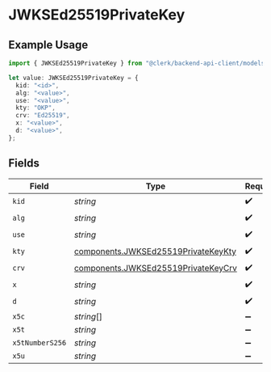 # JWKSEd25519PrivateKey

## Example Usage

```typescript
import { JWKSEd25519PrivateKey } from "@clerk/backend-api-client/models/components";

let value: JWKSEd25519PrivateKey = {
  kid: "<id>",
  alg: "<value>",
  use: "<value>",
  kty: "OKP",
  crv: "Ed25519",
  x: "<value>",
  d: "<value>",
};
```

## Fields

| Field                                                                                      | Type                                                                                       | Required                                                                                   | Description                                                                                |
| ------------------------------------------------------------------------------------------ | ------------------------------------------------------------------------------------------ | ------------------------------------------------------------------------------------------ | ------------------------------------------------------------------------------------------ |
| `kid`                                                                                      | *string*                                                                                   | :heavy_check_mark:                                                                         | N/A                                                                                        |
| `alg`                                                                                      | *string*                                                                                   | :heavy_check_mark:                                                                         | N/A                                                                                        |
| `use`                                                                                      | *string*                                                                                   | :heavy_check_mark:                                                                         | N/A                                                                                        |
| `kty`                                                                                      | [components.JWKSEd25519PrivateKeyKty](../../models/components/jwksed25519privatekeykty.md) | :heavy_check_mark:                                                                         | N/A                                                                                        |
| `crv`                                                                                      | [components.JWKSEd25519PrivateKeyCrv](../../models/components/jwksed25519privatekeycrv.md) | :heavy_check_mark:                                                                         | N/A                                                                                        |
| `x`                                                                                        | *string*                                                                                   | :heavy_check_mark:                                                                         | N/A                                                                                        |
| `d`                                                                                        | *string*                                                                                   | :heavy_check_mark:                                                                         | N/A                                                                                        |
| `x5c`                                                                                      | *string*[]                                                                                 | :heavy_minus_sign:                                                                         | N/A                                                                                        |
| `x5t`                                                                                      | *string*                                                                                   | :heavy_minus_sign:                                                                         | N/A                                                                                        |
| `x5tNumberS256`                                                                            | *string*                                                                                   | :heavy_minus_sign:                                                                         | N/A                                                                                        |
| `x5u`                                                                                      | *string*                                                                                   | :heavy_minus_sign:                                                                         | N/A                                                                                        |